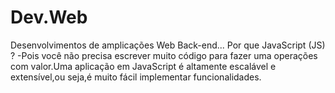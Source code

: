 # Dev.Web
Desenvolvimentos de amplicações Web
Back-end...
Por que JavaScript (JS) ?
-Pois você não precisa escrever muito código para fazer uma operações com valor.Uma aplicação em JavaScript é altamente escalável e extensível,ou seja,é muito fácil implementar funcionalidades.
